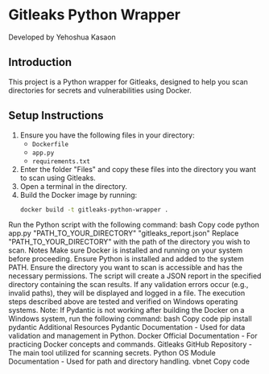 # Gitleaks Python Wrapper

Developed by Yehoshua Kasaon

## Introduction

This project is a Python wrapper for Gitleaks, designed to help you scan directories for secrets and vulnerabilities using Docker.

## Setup Instructions

1. Ensure you have the following files in your directory:
   - `Dockerfile`
   - `app.py`
   - `requirements.txt`
2. Enter the folder "Files" and copy these files into the directory you want to scan using Gitleaks.
3. Open a terminal in the directory.
4. Build the Docker image by running:
   ```bash
   docker build -t gitleaks-python-wrapper .
Run the Python script with the following command:
bash
Copy code
python app.py "PATH_TO_YOUR_DIRECTORY" "gitleaks_report.json"
Replace "PATH_TO_YOUR_DIRECTORY" with the path of the directory you wish to scan.
Notes
Make sure Docker is installed and running on your system before proceeding.
Ensure Python is installed and added to the system PATH.
Ensure the directory you want to scan is accessible and has the necessary permissions.
The script will create a JSON report in the specified directory containing the scan results.
If any validation errors occur (e.g., invalid paths), they will be displayed and logged in a file.
The execution steps described above are tested and verified on Windows operating systems.
Note: If Pydantic is not working after building the Docker on a Windows system, run the following command:
bash
Copy code
pip install pydantic
Additional Resources
Pydantic Documentation - Used for data validation and management in Python.
Docker Official Documentation - For practicing Docker concepts and commands.
Gitleaks GitHub Repository - The main tool utilized for scanning secrets.
Python OS Module Documentation - Used for path and directory handling.
vbnet
Copy code
